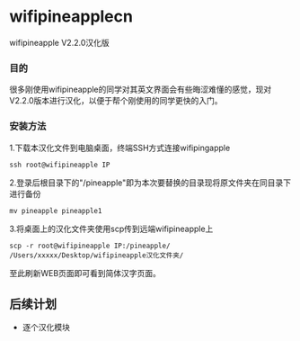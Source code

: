 # wifipineapplecn
wifipineapple V2.2.0汉化版
### 目的
很多刚使用wifipineapple的同学对其英文界面会有些晦涩难懂的感觉，现对V2.2.0版本进行汉化，以便于帮个刚使用的同学更快的入门。

### 安装方法
1.下载本汉化文件到电脑桌面，终端SSH方式连接wifipingapple
```
ssh root@wifipineapple IP
```
2.登录后根目录下的"/pineapple"即为本次要替换的目录现将原文件夹在同目录下进行备份
```
mv pineapple pineapple1
```
3.将桌面上的汉化文件夹使用scp传到远端wifipineapple上
```
scp -r root@wifipineapple IP:/pineapple/ /Users/xxxxx/Desktop/wifipineapple汉化文件夹/
```

至此刷新WEB页面即可看到简体汉字页面。

## 后续计划
* 逐个汉化模块
